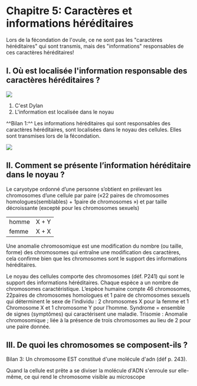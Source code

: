 # Chapitre 5: Caractères et informations héréditaires

Lors de la fécondation de l'ovule, ce ne sont pas les "caractères héréditaires" qui sont transmis, mais des "informations" responsables de ces caractères héréditaires!

## I. Où est localisée l'information responsable des caractères héréditaires ?

![](../assets/scans/2024-dect-9-1.png)

1) C'est Dylan
2) L'information est localisée dans le noyau


^^Bilan 1:^^ Les informations héréditaires qui sont responsables des caractères héréditaires, sont localisées dans le noyau des cellules. Elles sont transmises lors de la fécondation.

![](../assets/scans/2024-dect-9-2.png)

## II. Comment se présente l’information héréditaire dans le noyau ?

Le caryotype ordonné d’une personne s’obtient en prélevant les chromosomes d’une cellule par paire («22 paires de chromosomes 
homologues(semblables) + 1paire de chromosomes ») et par taille décroissante (excepté pour les chromosomes sexuels)

|       |       |
|-------|-------|
| homme | X + Y |
| femme | X + X |




Une anomalie chromosomique est une modification du nombre (ou taille, forme) des chromosomes qui entraîne une modification des caractères, cela confirme bien que les chromosomes sont le support des informations héréditaires.

Le noyau des cellules comporte des chromosomes (déf. P241) qui sont le support des informations héréditaires.
Chaque espèce a un nombre de chromosomes caractéristique. L’espèce humaine compte 46 chromosomes, 22paires de chromosomes homologues et 1 paire de chromosomes sexuels qui déterminent le sexe de l’individu : 2 chromosomes X pour la femme et 1 Chromosome X et 1 chromosome Y pour l’homme.
Syndrome = ensemble de signes (symptômes) qui caractérisent une maladie.
Trisomie : Anomalie chromosomique ; liée à la présence de trois chromosomes au lieu de 2 pour une paire donnée.

## III. De quoi les chromosomes se composent-ils ?

Bilan 3: Un chromosome EST constitué d'une molécule d'adn (déf p. 243).

Quand la cellule est prête a se diviser la molécule d'ADN s'enroule sur elle-même, ce qui rend le chromosome visible au microscope